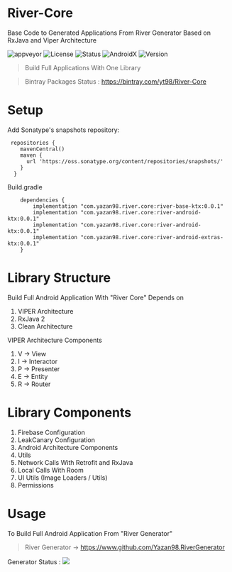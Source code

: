 # River-Core
Base Code to Generated Applications From River Generator Based on RxJava and Viper Architecture

![appveyor](https://img.shields.io/appveyor/ci/Yazan98/River-Core.svg)
![License](https://img.shields.io/badge/License-Apache%202.0-green.svg)
![Status](https://img.shields.io/badge/Project%20Status-Beta%20Version-yellow.svg)
![AndroidX](https://img.shields.io/badge/Android%20Status-AndroidX-green.svg)
![Version](https://img.shields.io/badge/Version-0.0.1-green.svg)


> Build Full Applications With One Library 

> Bintray Packages Status : https://bintray.com/yt98/River-Core

# Setup

Add Sonatype's snapshots repository:

```
 repositories {
    mavenCentral()
    maven {
      url 'https://oss.sonatype.org/content/repositories/snapshots/'
    }
  }
```

Build.gradle

```
    dependencies {
        implementation "com.yazan98.river.core:river-base-ktx:0.0.1"
        implementation "com.yazan98.river.core:river-android-ktx:0.0.1"
        implementation "com.yazan98.river.core:river-android-ktx:0.0.1"
        implementation "com.yazan98.river.core:river-android-extras-ktx:0.0.1"
    }
```

# Library Structure

Build Full Android Application With "River Core" Depends on

1. VIPER Architecture
2. RxJava 2
3. Clean Architecture

VIPER Architecture Components
1. V -> View
2. I -> Interactor
3. P -> Presenter
4. E -> Entity
5. R -> Router

# Library Components
1. Firebase Configuration
2. LeakCanary Configuration
3. Android Architecture Components
4. Utils
5. Network Calls With Retrofit and RxJava
6. Local Calls With Room 
7. UI Utils (Image Loaders / Utils)
8. Permissions

# Usage 
To Build Full Android Application From "River Generator"
> River Generator -> https://www.github.com/Yazan98.RiverGenerator

Generator Status : ![](https://img.shields.io/badge/Project%20Status-In%20Progress-yellow.svg)